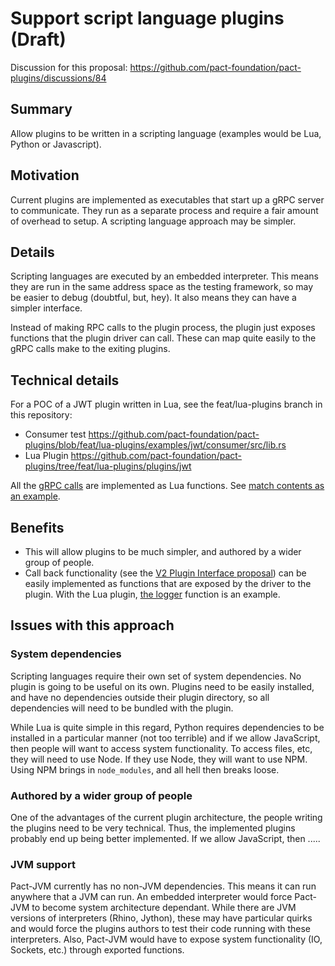 # Support script language plugins (Draft)

Discussion for this proposal: https://github.com/pact-foundation/pact-plugins/discussions/84

## Summary

Allow plugins to be written in a scripting language (examples would be Lua, Python or Javascript).

## Motivation

Current plugins are implemented as executables that start up a gRPC server to communicate. They run as a separate 
process and require a fair amount of overhead to setup. A scripting language approach may be simpler. 

## Details

Scripting languages are executed by an embedded interpreter. This means they are run in the same address space as the
testing framework, so may be easier to debug (doubtful, but, hey). It also means they can have a simpler interface.

Instead of making RPC calls to the plugin process, the plugin just exposes functions that the plugin driver can call. 
These can map quite easily to the gRPC calls make to the exiting plugins.

## Technical details

For a POC of a JWT plugin written in Lua, see the feat/lua-plugins branch in this repository:
* Consumer test https://github.com/pact-foundation/pact-plugins/blob/feat/lua-plugins/examples/jwt/consumer/src/lib.rs
* Lua Plugin https://github.com/pact-foundation/pact-plugins/tree/feat/lua-plugins/plugins/jwt

All the [gRPC calls](https://github.com/pact-foundation/pact-plugins/blob/feat/lua-plugins/proto/plugin.proto#L398) are 
implemented as Lua functions. See [match contents as an example](https://github.com/pact-foundation/pact-plugins/blob/feat/lua-plugins/plugins/jwt/plugin.lua#L104).

## Benefits

* This will allow plugins to be much simpler, and authored by a wider group of people.
* Call back functionality (see the [V2 Plugin Interface proposal](https://github.com/pact-foundation/pact-plugins/blob/main/docs/proposals/001_V2_Plugin_Interface.md#capability-for-plugins-to-use-the-functionality-from-the-calling-framework))
  can be easily implemented as functions that are exposed by the driver to the plugin. With the Lua plugin, [the logger](https://github.com/pact-foundation/pact-plugins/blob/feat/lua-plugins/plugins/jwt/plugin.lua#L11)
  function is an example. 

## Issues with this approach

### System dependencies
Scripting languages require their own set of system dependencies. No plugin is going to be useful on its own. Plugins 
need to be easily installed, and have no dependencies outside their plugin directory, so all dependencies will
need to be bundled with the plugin.

While Lua is quite simple in this regard, Python requires dependencies to be installed in a particular manner (not too 
terrible) and if we allow JavaScript, then people will want to access system functionality. To access files, etc, they will need to
use Node. If they use Node, they will want to use NPM. Using NPM brings in `node_modules`, and all hell then breaks loose.
 
### Authored by a wider group of people
One of the advantages of the current plugin architecture, the people writing the plugins need to be very technical. Thus,
the implemented plugins probably end up being better implemented. If we allow JavaScript, then .....

### JVM support
Pact-JVM currently has no non-JVM dependencies. This means it can run anywhere that a JVM can run. An embedded interpreter
would force Pact-JVM to become system architecture dependant. While there are JVM versions of interpreters (Rhino, Jython),
these may have particular quirks and would force the plugins authors to test their code running with these interpreters.
Also, Pact-JVM would have to expose system functionality (IO, Sockets, etc.) through exported functions.
